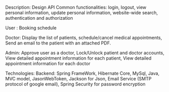 Description:
Design API
Common functionalities: login, logout, view personal information, update personal information, website-wide search, authentication and authorization

User :   Booking schedule

Doctor: Display the list of patients, schedule/cancel medical appointments, Send an email to the patient with an attached PDF.

Admin: Approve user as a doctor, Lock/Unlock patient and doctor accounts, View detailed appointment information for each patient, View detailed appointment information for each doctor

Technologies: 
Backend: Spring FrameWork, Hibernate Core, MySql, Java, MVC model, JasonWebToken, Jackson for Json, Email Service (SMTP protocol of google email), Spring Security for password encryption
